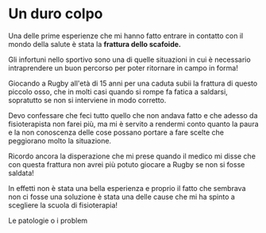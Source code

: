 # Un duro colpo


Una delle prime esperienze che mi hanno fatto entrare in contatto con il mondo della salute è stata la **frattura dello scafoide.** 

Gli infortuni nello sportivo sono una di quelle situazioni in cui è necessario intraprendere un buon percorso per poter ritornare in campo in forma!

Giocando a Rugby all'età di 15 anni per una caduta subii la frattura di questo piccolo osso, che in molti casi quando si rompe fa fatica a saldarsi, sopratutto se non si interviene in modo corretto.

Devo confessare che feci tutto quello che non andava fatto e che adesso da fisioterapista non farei più, ma mi è servito a rendermi conto quanto la paura e la non conoscenza delle cose possano portare a fare scelte che peggiorano molto la situazione.

Ricordo ancora la disperazione che mi prese quando il medico mi disse che con questa frattura non avrei più potuto giocare a Rugby se non si fosse saldata! 

In effetti non è stata una bella esperienza e proprio il fatto che sembrava non ci fosse una soluzione è stata una delle  cause che mi ha spinto a scegliere la scuola di fisioterapia!

Le patologie o i problem






<!--stackedit_data:
eyJoaXN0b3J5IjpbNjgzNTU5ODk3LDk1NTMyNzM0NywtNTk4OD
c1MDMyXX0=
-->